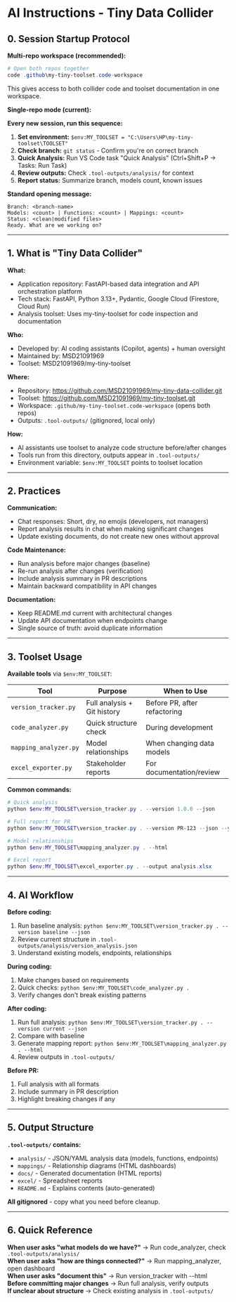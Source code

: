 # AI Instructions - Tiny Data Collider

## 0. Session Startup Protocol

**Multi-repo workspace (recommended):**
```powershell
# Open both repos together
code .github\my-tiny-toolset.code-workspace
```
This gives access to both collider code and toolset documentation in one workspace.

**Single-repo mode (current):**

**Every new session, run this sequence:**

1. **Set environment:** `$env:MY_TOOLSET = "C:\Users\HP\my-tiny-toolset\TOOLSET"`
2. **Check branch:** `git status` - Confirm you're on correct branch
3. **Quick Analysis:** Run VS Code task "Quick Analysis" (Ctrl+Shift+P → Tasks: Run Task)
4. **Review outputs:** Check `.tool-outputs/analysis/` for context
5. **Report status:** Summarize branch, models count, known issues

**Standard opening message:**
```
Branch: <branch-name>
Models: <count> | Functions: <count> | Mappings: <count>
Status: <clean|modified files>
Ready. What are we working on?
```

---

## 1. What is "Tiny Data Collider"

**What:**
- Application repository: FastAPI-based data integration and API orchestration platform
- Tech stack: FastAPI, Python 3.13+, Pydantic, Google Cloud (Firestore, Cloud Run)
- Analysis toolset: Uses my-tiny-toolset for code inspection and documentation

**Who:**
- Developed by: AI coding assistants (Copilot, agents) + human oversight
- Maintained by: MSD21091969
- Toolset: MSD21091969/my-tiny-toolset

**Where:**
- Repository: https://github.com/MSD21091969/my-tiny-data-collider.git
- Toolset: https://github.com/MSD21091969/my-tiny-toolset.git
- Workspace: `.github/my-tiny-toolset.code-workspace` (opens both repos)
- Outputs: `.tool-outputs/` (gitignored, local only)

**How:**
- AI assistants use toolset to analyze code structure before/after changes
- Tools run from this directory, outputs appear in `.tool-outputs/`
- Environment variable: `$env:MY_TOOLSET` points to toolset location

---

## 2. Practices

**Communication:**
- Chat responses: Short, dry, no emojis (developers, not managers)
- Report analysis results in chat when making significant changes
- Update existing documents, do not create new ones without approval

**Code Maintenance:**
- Run analysis before major changes (baseline)
- Re-run analysis after changes (verification)
- Include analysis summary in PR descriptions
- Maintain backward compatibility in API changes

**Documentation:**
- Keep README.md current with architectural changes
- Update API documentation when endpoints change
- Single source of truth: avoid duplicate information

---

## 3. Toolset Usage

**Available tools** via `$env:MY_TOOLSET`:

| Tool | Purpose | When to Use |
|------|---------|-------------|
| `version_tracker.py` | Full analysis + Git history | Before PR, after refactoring |
| `code_analyzer.py` | Quick structure check | During development |
| `mapping_analyzer.py` | Model relationships | When changing data models |
| `excel_exporter.py` | Stakeholder reports | For documentation/review |

**Common commands:**
```powershell
# Quick analysis
python $env:MY_TOOLSET\version_tracker.py . --version 1.0.0 --json

# Full report for PR
python $env:MY_TOOLSET\version_tracker.py . --version PR-123 --json --yaml --html

# Model relationships
python $env:MY_TOOLSET\mapping_analyzer.py . --html

# Excel report
python $env:MY_TOOLSET\excel_exporter.py . --output analysis.xlsx
```

---

## 4. AI Workflow

**Before coding:**
1. Run baseline analysis: `python $env:MY_TOOLSET\version_tracker.py . --version baseline --json`
2. Review current structure in `.tool-outputs/analysis/version_analysis.json`
3. Understand existing models, endpoints, relationships

**During coding:**
1. Make changes based on requirements
2. Quick checks: `python $env:MY_TOOLSET\code_analyzer.py .`
3. Verify changes don't break existing patterns

**After coding:**
1. Run full analysis: `python $env:MY_TOOLSET\version_tracker.py . --version current --json`
2. Compare with baseline
3. Generate mapping report: `python $env:MY_TOOLSET\mapping_analyzer.py . --html`
4. Review outputs in `.tool-outputs/`

**Before PR:**
1. Full analysis with all formats
2. Include summary in PR description
3. Highlight breaking changes if any

---

## 5. Output Structure

**`.tool-outputs/` contains:**
- `analysis/` - JSON/YAML analysis data (models, functions, endpoints)
- `mappings/` - Relationship diagrams (HTML dashboards)
- `docs/` - Generated documentation (HTML reports)
- `excel/` - Spreadsheet reports
- `README.md` - Explains contents (auto-generated)

**All gitignored** - copy what you need before cleanup.

---

## 6. Quick Reference

**When user asks "what models do we have?"** → Run code_analyzer, check `.tool-outputs/analysis/`  
**When user asks "how are things connected?"** → Run mapping_analyzer, open dashboard  
**When user asks "document this"** → Run version_tracker with --html  
**Before committing major changes** → Run full analysis, verify outputs  
**If unclear about structure** → Check existing analysis in `.tool-outputs/`
